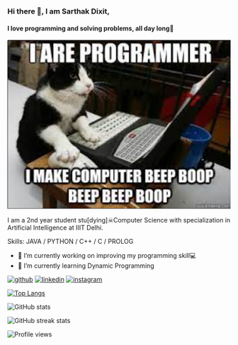 ### Hi there 👋, I am Sarthak Dixit,
#### I love programming and solving problems, all day long🥰
![I love programming and solving problems, all day long🥰](https://github.com/sarthak20574/sarthak20574/blob/main/Screenshot%20(1486).png)

 I am a 2nd year student stu[dying]☠Computer Science with specialization in Artificial Intelligence at IIIT Delhi.

Skills: JAVA / PYTHON / C++ / C / PROLOG

- 🔭 I’m currently working on improving my programming skill💻 
- 🌱 I’m currently learning Dynamic Programming 


[<img src='https://cdn.jsdelivr.net/npm/simple-icons@3.0.1/icons/github.svg' alt='github' height='40'>](https://github.com/sarthak20574)  [<img src='https://cdn.jsdelivr.net/npm/simple-icons@3.0.1/icons/linkedin.svg' alt='linkedin' height='40'>](https://www.linkedin.com/in/sarthak-dixit-061a19221/)  [<img src='https://cdn.jsdelivr.net/npm/simple-icons@3.0.1/icons/instagram.svg' alt='instagram' height='40'>](https://www.instagram.com/sarthakugly/)  

[![Top Langs](https://github-readme-stats.vercel.app/api/top-langs/?username=sarthak20574)](https://github.com/anuraghazra/github-readme-stats)

![GitHub stats](https://github-readme-stats.vercel.app/api?username=sarthak20574&show_icons=true&count_private=true)  

![GitHub streak stats](https://github-readme-streak-stats.herokuapp.com/?user=sarthak20574)  

![Profile views](https://gpvc.arturio.dev/sarthak20574)  
